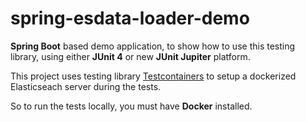 # spring-esdata-loader-demo

**Spring Boot** based demo application, to show how to use this testing library, using either **JUnit 4** or new **JUnit Jupiter** platform.

This project uses testing library [Testcontainers](https://www.testcontainers.org/) to setup a dockerized Elasticseach server during the tests.

So to run the tests locally, you must have **Docker** installed.
